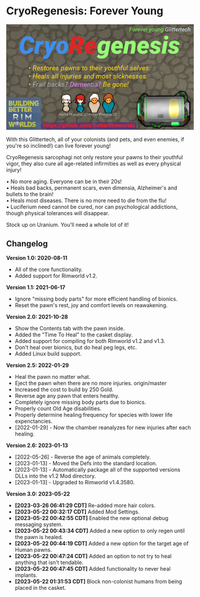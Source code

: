 # CryoRegenesis: Forever Young

![CryoRegenesis: Live forever!](https://github.com/BetterRimworlds/CryoRegenesis/blob/master/About/Preview.png?raw=true)

With this Glittertech, all of your colonists (and pets, and even enemies, if you're so 
inclined!) can live forever young!

CryoRegenesis sarcophagi not only restore your pawns to their youthful vigor, they also 
cure all age-related infirmities as well as every physical injury!

 • No more aging. Everyone can be in their 20s!  
 • Heals bad backs, permanent scars, even dimensia, Alzheimer's and bullets to the brain!  
 • Heals most diseases. There is no more need to die from the flu!  
 • Luciferium need cannot be cured, nor can psychological addictions, though physical
   tolerances will disappear.  

Stock up on Uranium. You'll need a whole lot of it!

## Changelog

**Version 1.0: 2020-08-11**
 * All of the core functionality.
 * Added support for Rimworld v1.2.

**Version 1.1: 2021-06-17**
 * Ignore "missing body parts" for more efficient handling of bionics.
 * Reset the pawn's rest, joy and comfort levels on reawakening.

**Version 2.0: 2021-10-28**
 * Show the Contents tab with the pawn inside.
 * Added the "Time To Heal" to the casket display.
 * Added support for compiling for both Rimworld v1.2 and v1.3.
 * Don't heal over bionics, but do heal peg legs, etc.
 * Added Linux build support.

**Version 2.5: 2022-01-29**
 * Heal the pawn no matter what.
 * Eject the pawn when there are no more injuries. origin/master
 * Increased the cost to build by 250 Gold.
 * Reverse age any pawn that enters healthy.
 * Completely ignore missing body parts due to bionics.
 * Properly count Old Age disabilities.
 * Properly determine healing frequency for species with lower life expenctancies.
 * [2022-01-29] - Now the chamber reanalyzes for new injuries after each healing.

**Version 2.6: 2023-01-13**
 * [2022-05-26] - Reverse the age of animals completely.
 * [2023-01-13] - Moved the Defs into the standard location.
 * [2023-01-13] - Automatically package all of the supported versions DLLs into the v1.2 Mod directory.
 * [2023-01-13] - Upgraded to Rimworld v1.4.3580.

**Version 3.0: 2023-05-22**
 * **[2023-03-26 06:41:29 CDT]** Re-added more hair colors.
 * **[2023-05-22 00:32:17 CDT]** Added Mod Settings.
 * **[2023-05-22 00:42:55 CDT]** Enabled the new optional debug messaging system.
 * **[2023-05-22 00:43:34 CDT]** Added a new option to only regen until the pawn is healed.
 * **[2023-05-22 00:44:19 CDT]** Added a new option for the target age of Human pawns.
 * **[2023-05-22 00:47:24 CDT]** Added an option to not try to heal anything that isn't tendable.
 * **[2023-05-22 00:47:45 CDT]** Added functionality to never heal implants.
 * **[2023-05-22 01:31:53 CDT]** Block non-colonist humans from being placed in the casket.